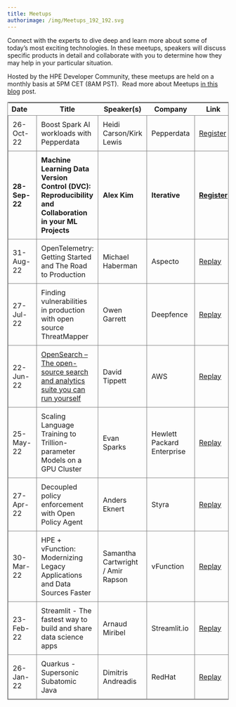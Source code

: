 ```yaml
---
title: Meetups
authorimage: /img/Meetups_192_192.svg
---
```

Connect with the experts to dive deep and learn more about some of today’s most exciting technologies. In these meetups, speakers will discuss specific products in detail and collaborate with you to determine how they may help in your particular situation.

Hosted by the HPE Developer Community, these meetups are held on a monthly basis at 5PM CET (8AM PST).  Read more about Meetups [in this blog](https://developer.hpe.com/blog/new-for-2022-hpe-dev-meetups/) post.

<style>
table {
    display: block;
    width: 100%;
    width: max-content;
    max-width: 100%;
    overflow: auto; 
     -webkit-box-shadow: none;
    -moz-box-shadow: none;
    box-shadow: none; 
    border:1px solid grey;
}
td {
   -webkit-box-shadow: none;
    -moz-box-shadow: none;
    box-shadow: none;
    border:1px solid grey;
    text-align: left !important; 
    padding: 10px !important;
}
thead tr:first-child td {
  -webkit-box-shadow: none;
  -moz-box-shadow: none;
  box-shadow: none;
  border:1px solid grey;
  text-align: center !important; 
  padding: 20px !important; 
  font-weight: bold !important;
}
</style>

| Date&nbsp;&nbsp;&nbsp; | Title                                                                                                                                                | Speaker(s)                        | Company                    | Link                                                                                                        |
| ------------------ | ---------------------------------------------------------------------------------------------------------------------------------------------------- | --------------------------------- | -------------------------- | ----------------------------------------------------------------------------------------------------------- |
| 26-Oct-22          | Boost Spark AI workloads with Pepperdata                                                                                                             | Heidi Carson/Kirk Lewis           | Pepperdata                 | [Register](https://hpe.zoom.us/webinar/register/8216637690310/WN_taRSQMfhSqG3MJWH9bH0IQ)                    |
| **28-Sep-22**      | **Machine Learning Data Version Control (DVC): Reproducibility and Collaboration in your ML Projects**                                               | **Alex Kim**                      | **Iterative**              | **[Register](https://hpe.zoom.us/webinar/register/7016594481151/WN_g7YY8XsKRaOPTi3EQ1VGpQ)**                |
| 31-Aug-22          | OpenTelemetry: Getting Started and The Road to Production                                                                                            | Michael Haberman                  | Aspecto                    | [Replay](https://www.youtube.com/watch?v=odi9isyZOrU&list=PLtS6YX0YOX4f5TyRI7jUdjm7D9H4laNlF&index=1)       |
| 27-Jul-22          | Finding vulnerabilities in production with open source ThreatMapper                                                                                  | Owen Garrett                      | Deepfence                  | [Replay](https://www.youtube.com/watch?v=r62VLwT6w3Y&list=PLtS6YX0YOX4f5TyRI7jUdjm7D9H4laNlF&index=1)       |
| 22-Jun-22          | [OpenSearch – The open-source search and analytics suite you can run yourself](https://hpe-developer-portal.s3.amazonaws.com/opensearch-project.pdf) | David Tippett                     | AWS                        | [Replay](https://www.youtube.com/watch?v=KdssEOIdO_0&list=PLtS6YX0YOX4f5TyRI7jUdjm7D9H4laNlF&index=1)       |
| 25-May-22          | Scaling Language Training to Trillion-parameter Models on a GPU Cluster                                                                              | Evan Sparks                       | Hewlett Packard Enterprise | [Replay](https://www.youtube.com/watch?v=rIPqCvvMmms&list=PLtS6YX0YOX4f5TyRI7jUdjm7D9H4laNlF&index=1)       |
| 27-Apr-22          | Decoupled policy enforcement with Open Policy Agent                                                                                                  | Anders Eknert                     | Styra                      | [Replay](https://www.youtube.com/watch?v=_0XJnr8U0sU&list=PLtS6YX0YOX4f5TyRI7jUdjm7D9H4laNlF&index=1&t=15s) |
| 30-Mar-22          | HPE + vFunction: Modernizing Legacy Applications and Data Sources Faster                                                                             | Samantha Cartwright / Amir Rapson | vFunction                  | [Replay](https://www.youtube.com/watch?v=UvcyIjzml7s&list=PLtS6YX0YOX4f5TyRI7jUdjm7D9H4laNlF&index=1)       |
| 23-Feb-22          | Streamlit - The fastest way to build and share data science apps                                                                                     | Arnaud Miribel                    | Streamlit.io               | [Replay](https://youtu.be/sdgTYy3BJiM&list=PLtS6YX0YOX4f5TyRI7jUdjm7D9H4laNlF)                              |
| 26-Jan-22          | Quarkus - Supersonic Subatomic Java                                                                                                                  | Dimitris Andreadis                | RedHat                     | [Replay](https://www.youtube.com/watch?v=mY1z9OC0y54&list=PLtS6YX0YOX4f5TyRI7jUdjm7D9H4laNlF)               |